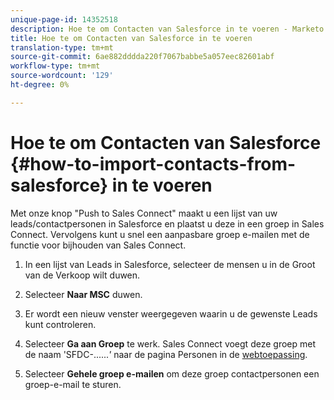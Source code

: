 ```yaml
---
unique-page-id: 14352518
description: Hoe te om Contacten van Salesforce in te voeren - Marketo Docs - de Documentatie van het Product
title: Hoe te om Contacten van Salesforce in te voeren
translation-type: tm+mt
source-git-commit: 6ae882dddda220f7067babbe5a057eec82601abf
workflow-type: tm+mt
source-wordcount: '129'
ht-degree: 0%

---
```



# Hoe te om Contacten van Salesforce {#how-to-import-contacts-from-salesforce} in te voeren

Met onze knop &quot;Push to Sales Connect&quot; maakt u een lijst van uw leads/contactpersonen in Salesforce en plaatst u deze in een groep in Sales Connect. Vervolgens kunt u snel een aanpasbare groep e-mailen met de functie voor bijhouden van Sales Connect.

1. In een lijst van Leads in Salesforce, selecteer de mensen u in de Groot van de Verkoop wilt duwen.

1. Selecteer **Naar MSC** duwen.

1. Er wordt een nieuw venster weergegeven waarin u de gewenste Leads kunt controleren.

1. Selecteer **Ga aan Groep** te werk. Sales Connect voegt deze groep met de naam &#39;SFDC-......*&#39;* naar de pagina Personen in de  [webtoepassing](https://toutapp.com/login).

1. Selecteer **Gehele groep e-mailen** om deze groep contactpersonen een groep-e-mail te sturen.
